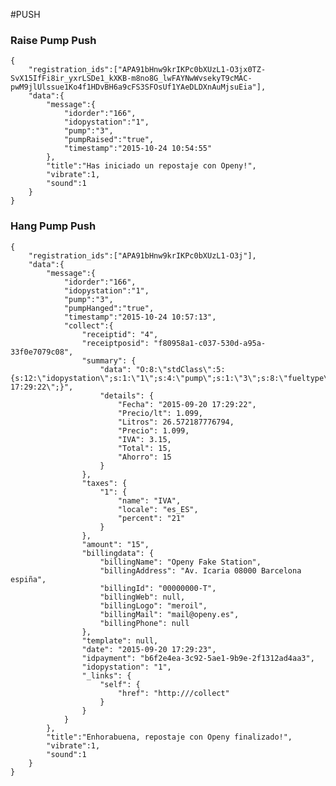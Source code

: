 #PUSH
	
### Raise Pump Push

	{
		"registration_ids":["APA91bHnw9krIKPc0bXUzL1-O3jx0TZ-SvX15IfFi8ir_yxrLSDe1_kXKB-m8no8G_lwFAYNwWvsekyT9cMAC-pwM9jlUlssue1Ko4f1HDvBH6a9cFS3SFOsUf1YAeDLDXnAuMjsuEia"],
		"data":{
			"message":{
				"idorder":"166",
				"idopystation":"1",
				"pump":"3",
				"pumpRaised":"true",
				"timestamp":"2015-10-24 10:54:55"
			},
			"title":"Has iniciado un repostaje con Openy!",
			"vibrate":1,
			"sound":1
		}
	}
	
### Hang Pump Push

	{
		"registration_ids":["APA91bHnw9krIKPc0bXUzL1-O3j"],
		"data":{
			"message":{
				"idorder":"166",
				"idopystation":"1",
				"pump":"3",
				"pumpHanged":"true",
				"timestamp":"2015-10-24 10:57:13",
				"collect":{
				    "receiptid": "4",
				    "receiptposid": "f80958a1-c037-530d-a95a-33f0e7079c08",
				    "summary": {
				        "data": "O:8:\"stdClass\":5:{s:12:\"idopystation\";s:1:\"1\";s:4:\"pump\";s:1:\"3\";s:8:\"fueltype\";s:3:\"G95\";s:7:\"idorder\";s:2:\"88\";s:4:\"date\";s:21:\"20//09//2015 17:29:22\";}",
				        "details": {
				            "Fecha": "2015-09-20 17:29:22",
				            "Precio/lt": 1.099,
				            "Litros": 26.572187776794,
				            "Precio": 1.099,
				            "IVA": 3.15,
				            "Total": 15,
				            "Ahorro": 15
				        }
				    },
				    "taxes": {
				        "1": {
				            "name": "IVA",
				            "locale": "es_ES",
				            "percent": "21"
				        }
				    },
				    "amount": "15",
				    "billingdata": {
				        "billingName": "Openy Fake Station",
				        "billingAddress": "Av. Icaria 08000 Barcelona espiña",
				        "billingId": "00000000-T",
				        "billingWeb": null,
				        "billingLogo": "meroil",
				        "billingMail": "mail@openy.es",
				        "billingPhone": null
				    },
				    "template": null,
				    "date": "2015-09-20 17:29:23",
				    "idpayment": "b6f2e4ea-3c92-5ae1-9b9e-2f1312ad4aa3",
				    "idopystation": "1",
				    "_links": {
				        "self": {
				            "href": "http:///collect"
				        }
				    }
				}
			},
			"title":"Enhorabuena, repostaje con Openy finalizado!",
			"vibrate":1,
			"sound":1
		}
	}
	